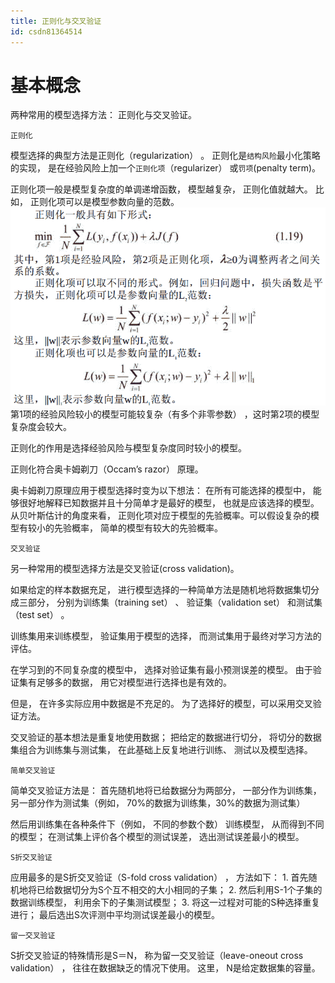 ```yaml
---
title: 正则化与交叉验证
id: csdn81364514
---
```


# 基本概念

两种常用的模型选择方法： 正则化与交叉验证。

```
正则化
```

模型选择的典型方法是正则化（regularization） 。 正则化是`结构风险`最小化策略的实现， 是在经验风险上加一个`正则化项`（regularizer） 或`罚项`(penalty term)。

正则化项一般是模型复杂度的单调递增函数， 模型越复杂， 正则化值就越大。 比如， 正则化项可以是模型参数向量的范数。
![image.png](../img/e57c5c279a4f67de5e2e2100c25f6f8c.png)
第1项的经验风险较小的模型可能较复杂（有多个非零参数） ，这时第2项的模型复杂度会较大。

正则化的作用是选择经验风险与模型复杂度同时较小的模型。

正则化符合奥卡姆剃刀（Occam’s razor） 原理。

奥卡姆剃刀原理应用于模型选择时变为以下想法： 在所有可能选择的模型中， 能够很好地解释已知数据并且十分简单才是最好的模型， 也就是应该选择的模型。 从贝叶斯估计的角度来看， 正则化项对应于模型的先验概率。可以假设复杂的模型有较小的先验概率， 简单的模型有较大的先验概率。

```
交叉验证
```

另一种常用的模型选择方法是交叉验证(cross validation)。

如果给定的样本数据充足， 进行模型选择的一种简单方法是随机地将数据集切分成三部分， 分别为训练集（training set） 、 验证集（validation set） 和测试集（test set） 。

训练集用来训练模型， 验证集用于模型的选择， 而测试集用于最终对学习方法的评估。

在学习到的不同复杂度的模型中， 选择对验证集有最小预测误差的模型。 由于验证集有足够多的数据， 用它对模型进行选择也是有效的。

但是， 在许多实际应用中数据是不充足的。 为了选择好的模型，可以采用交叉验证方法。

交叉验证的基本想法是重复地使用数据； 把给定的数据进行切分， 将切分的数据集组合为训练集与测试集， 在此基础上反复地进行训练、 测试以及模型选择。

```
简单交叉验证
```

简单交叉验证方法是： 首先随机地将已给数据分为两部分， 一部分作为训练集， 另一部分作为测试集（例如， 70%的数据为训练集，30%的数据为测试集）

然后用训练集在各种条件下（例如， 不同的参数个数） 训练模型， 从而得到不同的模型； 在测试集上评价各个模型的测试误差， 选出测试误差最小的模型。

```
S折交叉验证
```

应用最多的是S折交叉验证（S-fold cross validation） ， 方法如下：
1\. 首先随机地将已给数据切分为S个互不相交的大小相同的子集；
2\. 然后利用S-1个子集的数据训练模型， 利用余下的子集测试模型；
3\. 将这一过程对可能的S种选择重复进行； 最后选出S次评测中平均测试误差最小的模型。

```
留一交叉验证
```

S折交叉验证的特殊情形是S＝N， 称为留一交叉验证（leave-oneout cross validation） ， 往往在数据缺乏的情况下使用。 这里， N是给定数据集的容量。
